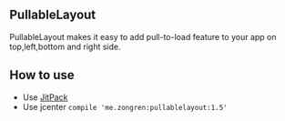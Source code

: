 ## PullableLayout
PullableLayout makes it easy to add pull-to-load feature to your app on top,left,bottom and right side.

## How to use
* Use [JitPack](https://jitpack.io/#zongren/PullableLayout)
* Use jcenter `compile 'me.zongren:pullablelayout:1.5'`
